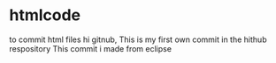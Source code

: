# htmlcode
to commit html files
hi gitnub,
  This is my first own commit in the hithub respository
This commit i made from eclipse
